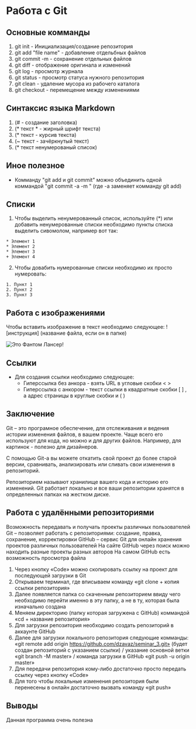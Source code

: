 # Работа с Git

## Основные комманды

1. git init - Инициализация/создание репозитория
2. git add "file name" - добавление отдельбных файлов
3. git commit -m - сохранение отдельных файлов
4. git diff - отображение оригинала и изменений
5. git log - просмотр журнала
6. git status - просмотр статуса нужного репозитория
7. git clean - удаление мусора из рабочего каталога
8. git checkout - перемещение между изменениями

## Синтаксис языка Markdown

1. (# - создание заголовка)
2. (* текст * - жирный шрифт текста)
3. (* текст - курсив текста)
4. (~ текст - зачёркнутый текст)
5. (* текст ненумерованый список)

## Иное полезное

* Комманду "git add и git commit" можно объединить одной коммандой "git commit -a -m " (где -a заменяет комманду git add)

## Списки


  1. Чтобы выделить ненумерованный список, используйте (*)  или добавить ненумерованные списки необходимо пункты списка выделить сивомолом, например вот так:

    * Элемент 1
    * Элемент 2
    * Элемент 3
    + Элемент 4

  2. Чтобы довабить нумерованные списки необходимо их просто нумеровать:
  
    1. Пункт 1
    2. Пункт 2
    3. Пункт 3


## Работа с изображениями 

Чтобы вставить изображение в текст необходимо следующее: ! [инструкция] (название файла, если он в папке)

![Это Фантом Лансер!](Lancer.jpg)

## Ссылки 
+ Для создания ссылки необходимо следующее:
  *  Гиперссылка без анкора - взять URL в угловые скобки <    >
  *  Гиперссылка с анкором - текст ссылки в квадратные скобки [   ] , а адрес страницы в круглые скобки и (    ) 


## Заключение
  Git – это програмное обеспечение, для отслеживания и ведения истории изменения файлов, в вашем проекте. Чаще всего его используют для кода, но можно и для других файлов. Например, для картинок - полезно для дизайнеров.

  С помощью Git-a вы можете откатить свой проект до более старой версии, сравнивать, анализировать или сливать свои изменения в репозиторий.

  Репозиторием называют хранилище вашего кода и историю его изменений. Git работает локально и все ваши репозитории хранятся в определенных папках на жестком диске.

## Работа с удалёнными репозиториями

Возможность передавать и получать проекты различных пользователей
Git – позволяет работать с репозиториями: создание, правка, сохранение, корректировки
GitHub – сервис Git для онлайн хранения проектов различных пользователей
На сайте GitHub через поиск можно находить разные проекты разных авторов
На самом GitHub есть возможность просмотра файла
1. Через кнопку «Code» можно скопировать ссылку на проект для последующей загрузки в Git
2. Открываем терминал, где вписываем команду «git clone + копия ссылки репозитория»
3. Далее появляется папка со скаченным репозиторием ввиду чего необходимо перейти именно в эту папку, а не в ту, которая была изначально создана
4. Меняем директорию (папку которая загружена с GitHub) коммандой «cd + название репозитория»
5. Для загрузки репозитория необходимо создать репозиторий в аккаунте GitHub 
6. Далее для загрузки локального репозитория следующие комманды: «git remote add origin https://github.com/dzavaz/seminar_3.git» (будет создан репозиторий с указанием ссылки) / указание основной ветки «git branch -M master» / команда загрузки в GitHub «git push -u origin master»
7. Для передачи репозитория кому-либо достаточно просто передать ссылку через кнопку «Code»
8. Для того чтобы локальные изменения репозитория были перенесены в онлайн достаточно вызвать команду «git push»
  
## Выводы

Данная программа очень полезна

